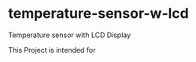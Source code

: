 temperature-sensor-w-lcd
========================

Temperature sensor with LCD Display

This Project is intended for 
